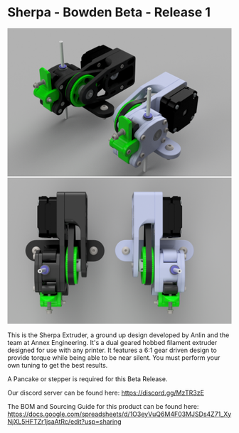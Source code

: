 # Sherpa - Bowden Beta - Release 1

![Image of Sherpa Extruder](https://raw.githubusercontent.com/Annex-Engineering/Rappel-Extruder/master/Release2/Renders/Rappel_R2.png?raw=true)
![Image of Sherpa Extruder](https://raw.githubusercontent.com/Annex-Engineering/Rappel-Extruder/master/Release2/Renders/Rappel_R2_2.png?raw=true)

This is the Sherpa Extruder, a ground up design developed by Anlin and the team at Annex Engineering. It's a dual geared hobbed filament extruder designed for use with any printer. It features a 6:1 gear driven design to provide torque while being able to be near silent. You must perform your own tuning to get the best results.

A Pancake or stepper is required for this Beta Release.

Our discord server can be found here: https://discord.gg/MzTR3zE

The BOM and Sourcing Guide for this product can be found here: https://docs.google.com/spreadsheets/d/1O3eyVuQ6M4F03MJSDs4Z71_XyNjXL5HFTZr1jsaAtRc/edit?usp=sharing

